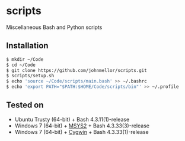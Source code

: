# scripts
Miscellaneous Bash and Python scripts

## Installation

```bash
$ mkdir ~/Code
$ cd ~/Code
$ git clone https://github.com/johnmellor/scripts.git
$ scripts/setup.sh
$ echo 'source ~/Code/scripts/main.bash' >> ~/.bashrc
$ echo 'export PATH="$PATH:$HOME/Code/scripts/bin"' >> ~/.profile
```

## Tested on

- Ubuntu Trusty (64-bit) + Bash 4.3.11(1)-release
- Windows 7 (64-bit) + [MSYS2](https://msys2.github.io/) + Bash 4.3.33(3)-release
- Windows 7 (64-bit) + [Cygwin](https://www.cygwin.com/) + Bash 4.3.33(1)-release
